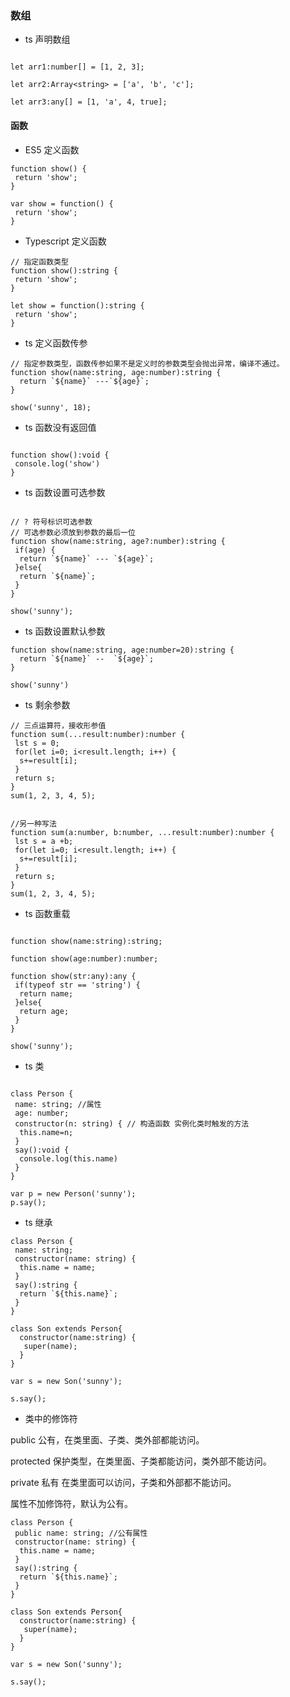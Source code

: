 ### 数组

* ts 声明数组

```

let arr1:number[] = [1, 2, 3];

let arr2:Array<string> = ['a', 'b', 'c'];

let arr3:any[] = [1, 'a', 4, true];

```

####  函数

  * ES5 定义函数
  
  ```
  function show() {
   return 'show';
  }
  
  var show = function() {
   return 'show';
  }
  
  ```
  
  * Typescript 定义函数
  
  ```
  // 指定函数类型
  function show():string {
   return 'show';
  } 
  
  let show = function():string {
   return 'show';
  }
  
  ```
  
 * ts 定义函数传参
 
 ```
 // 指定参数类型，函数传参如果不是定义时的参数类型会抛出异常，编译不通过。
 function show(name:string, age:number):string {
   return `${name}` ---`${age}`;
 }
 
 show('sunny', 18);
 
 ```

* ts 函数没有返回值

```

function show():void {
 console.log('show')
}

```

* ts 函数设置可选参数 

```

// ? 符号标识可选参数
// 可选参数必须放到参数的最后一位
function show(name:string, age?:number):string {
 if(age) {
  return `${name}` --- `${age}`;
 }else{
  return `${name}`;
 }
}

show('sunny');
```

* ts 函数设置默认参数

```
function show(name:string, age:number=20):string {
  return `${name}` --  `${age}`;
}

show('sunny')

```

* ts 剩余参数

```
// 三点运算符，接收形参值
function sum(...result:number):number {
 lst s = 0;
 for(let i=0; i<result.length; i++) {
  s+=result[i];
 }
 return s;
}
sum(1, 2, 3, 4, 5);

```

```

//另一种写法
function sum(a:number, b:number, ...result:number):number {
 lst s = a +b;
 for(let i=0; i<result.length; i++) {
  s+=result[i];
 }
 return s;
}
sum(1, 2, 3, 4, 5);

```

* ts 函数重载

```

function show(name:string):string;

function show(age:number):number;

function show(str:any):any {
 if(typeof str == 'string') {
  return name;
 }else{
  return age;
 }
}

show('sunny');

```

* ts 类

```

class Person {
 name: string; //属性
 age: number;
 constructor(n: string) { // 构造函数 实例化类时触发的方法
  this.name=n;
 }
 say():void {
  console.log(this.name)
 }
}

var p = new Person('sunny');
p.say();

```

* ts 继承

```
class Person {
 name: string;
 constructor(name: string) {
  this.name = name;
 }
 say():string {
  return `${this.name}`;
 }
}

class Son extends Person{
  constructor(name:string) {
   super(name);
  }
}

var s = new Son('sunny');

s.say();

```

* 类中的修饰符

public 公有，在类里面、子类、类外部都能访问。

protected 保护类型，在类里面、子类都能访问，类外部不能访问。

private 私有 在类里面可以访问，子类和外部都不能访问。

属性不加修饰符，默认为公有。

```
class Person {
 public name: string; //公有属性
 constructor(name: string) {
  this.name = name;
 }
 say():string {
  return `${this.name}`;
 }
}

class Son extends Person{
  constructor(name:string) {
   super(name);
  }
}

var s = new Son('sunny');

s.say();

```




















